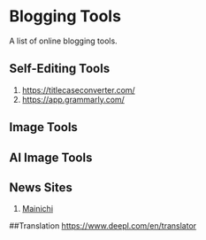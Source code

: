 # Blogging Tools
A list of online blogging tools.

## Self-Editing Tools
1. https://titlecaseconverter.com/
2. https://app.grammarly.com/

## Image Tools

## AI Image Tools

## News Sites
1. [Mainichi](https://mainichi.jp/english/)

##Translation
https://www.deepl.com/en/translator
